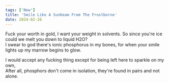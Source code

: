 ```yaml
---
tags: ['New']
title: 'Smile Like A Sunbeam From The Frostborne'
date: 2024-02-26
---
```


Fuck your worth in gold, I want your weight in solvents. So since you're ice could we melt you down to liquid H2O?  
I swear to god there's ionic phosphorus in my bones, for when your smile lights up my marrow begins to glow.

I would accept any fucking thing except for being left here to sparkle on my own,  
After all, phosphors don't come in isolation, they're found in pairs and not alone.
